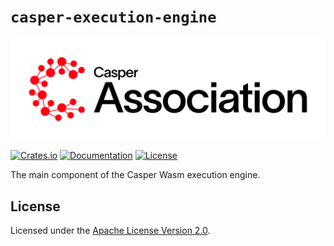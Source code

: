 # `casper-execution-engine`

[![LOGO](https://raw.githubusercontent.com/casper-network/casper-node/master/images/casper-association-logo-primary.svg)](https://casper.network/)

[![Crates.io](https://img.shields.io/crates/v/casper-execution-engine)](https://crates.io/crates/casper-execution-engine)
[![Documentation](https://docs.rs/casper-execution-engine/badge.svg)](https://docs.rs/casper-execution-engine)
[![License](https://img.shields.io/badge/license-Apache-blue)](https://github.com/casper-network/casper-node/blob/master/LICENSE)

The main component of the Casper Wasm execution engine.

## License

Licensed under the [Apache License Version 2.0](https://github.com/casper-network/casper-node/blob/master/LICENSE).